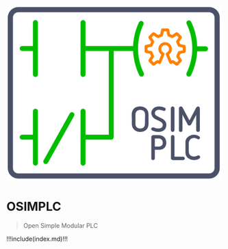 ![Logo](docs/images/logo2.png)

# OSIMPLC
<!-- {.massive-header.-with-tagline} -->
> Open Simple Modular PLC


!!!include(index.md)!!!

